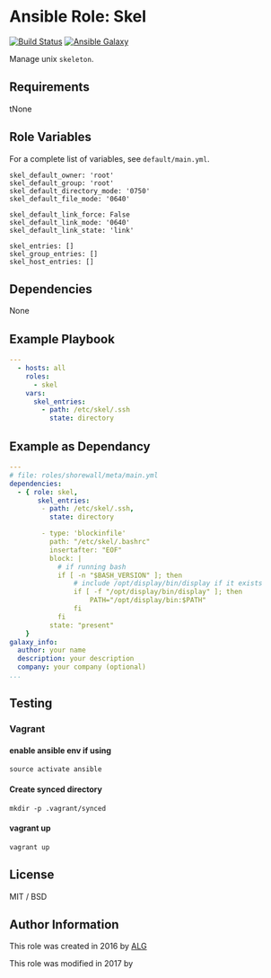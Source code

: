 # Ansible Role: Skel

[![Build Status](https://travis-ci.org/AttestationLegale/ansible-role-skel.svg?branch=master)](https://travis-ci.org/AttestationLegale/ansible-role-skel) [![Ansible Galaxy](http://img.shields.io/badge/ansible--galaxy-skel-blue.svg)](https://galaxy.ansible.com/AttestationLegale/skel/)

Manage unix `skeleton`.

## Requirements

tNone

## Role Variables

For a complete list of variables, see `default/main.yml`.

    skel_default_owner: 'root'
    skel_default_group: 'root'
    skel_default_directory_mode: '0750'
    skel_default_file_mode: '0640'
    
    skel_default_link_force: False
    skel_default_link_mode: '0640'
    skel_default_link_state: 'link'
    
    skel_entries: []
    skel_group_entries: []
    skel_host_entries: []

## Dependencies

None

## Example Playbook

```yaml
---
  - hosts: all
    roles:
      - skel
    vars:
      skel_entries:
        - path: /etc/skel/.ssh
          state: directory
```

## Example as Dependancy

```yaml
---
# file: roles/shorewall/meta/main.yml
dependencies:
  - { role: skel, 
       skel_entries:
        - path: /etc/skel/.ssh,
          state: directory

        - type: 'blockinfile'    
          path: "/etc/skel/.bashrc"
          insertafter: "EOF"
          block: |
            # if running bash
            if [ -n "$BASH_VERSION" ]; then
                # include /opt/display/bin/display if it exists
                if [ -f "/opt/display/bin/display" ]; then
                    PATH="/opt/display/bin:$PATH"
                fi
            fi
          state: "present"
    }
galaxy_info:
  author: your name
  description: your description
  company: your company (optional)
...
```
## Testing

### Vagrant

#### enable ansible env if using

```shell
source activate ansible
```

#### Create synced directory

```shell
mkdir -p .vagrant/synced
```

#### vagrant up

```shell
vagrant up
```

## License

MIT / BSD

## Author Information

This role was created in 2016 by [ALG](https://www.attestationlegale.fr)

This role was modified in 2017 by 